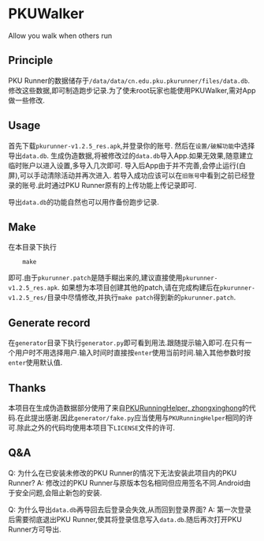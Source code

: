 # PKUWalker

Allow you walk when others run

## Principle

PKU Runner的数据储存于`/data/data/cn.edu.pku.pkurunner/files/data.db`.
修改这些数据,即可制造跑步记录.为了使未root玩家也能使用PKUWalker,需对App做一些修改.

## Usage

首先下载`pkurunner-v1.2.5_res.apk`,并登录你的账号.
然后在`设置/破解功能`中选择导出`data.db`.
生成伪造数据,将被修改过的`data.db`导入App.如果无效果,随意建立临时账户以进入设置,多导入几次即可.
导入后App由于并不完善,会停止运行(白屏),可以手动清除活动并再次进入.
若导入成功应该可以在`旧账号`中看到之前已经登录的账号.此时通过PKU Runner原有的上传功能上传记录即可.

导出`data.db`的功能自然也可以用作备份跑步记录.

## Make

在本目录下执行

```shell
    make
```

即可.由于`pkurunner.patch`是随手糊出来的,建议直接使用`pkurunner-v1.2.5_res.apk`.
如果想为本项目创建其他的patch,请在完成构建后在`pkurunner-v1.2.5_res/`目录中尽情修改,并执行`make patch`得到新的`pkurunner.patch`.

## Generate record

在`generator`目录下执行`generator.py`即可看到用法.跟随提示输入即可.在只有一个用户时不用选择用户.输入时间时直接按`enter`使用当前时间.输入其他参数时按`enter`使用默认值.

## Thanks

本项目在生成伪造数据部分使用了来自[PKURunningHelper, zhongxinghong](https://github.com/zhongxinghong/PKURunningHelper)的代码.在此提出感谢.因此`generator/fake.py`应当使用与`PKURunningHelper`相同的许可.除此之外的代码均使用本项目下`LICENSE`文件的许可.

## Q&A

Q:
    为什么在已安装未修改的PKU Runner的情况下无法安装此项目内的PKU Runner?
A:
    修改过的PKU Runner与原版本包名相同但应用签名不同.Android由于安全问题,会阻止新包的安装.

Q:
    为什么导出`data.db`再导回去后登录会失效,从而回到登录界面?
A:
    第一次登录后需要彻底退出PKU Runner,使其将登录信息写入`data.db`.随后再次打开PKU Runner方可导出.